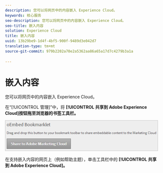 ```yaml
---
description: 您可以将网页中的内容嵌入 Experience Cloud。
keywords: 核心服务
seo-description: 您可以将网页中的内容嵌入 Experience Cloud。
seo-title: 嵌入内容
solution: Experience Cloud
title: 嵌入内容
uuid: 13b29be9-1d4f-4bf5-900f-9489d3e042d7
translation-type: tm+mt
source-git-commit: 979b2202a70e2a5362aa86a65a17d7c4279b3a1a

---
```



# 嵌入内容

您可以将网页中的内容嵌入 Experience Cloud。

在“[!UICONTROL 管理]”中，将 **[!UICONTROL 共享到 Adobe Experience Cloud]按钮拖至浏览器的书签工具栏。**

![](assets/oembed.png)

在支持嵌入内容的网页上（例如帮助主题），单击工具栏中的 **[!UICONTROL 共享到 Adobe Experience Cloud]。**
